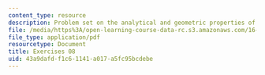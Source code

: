 ```yaml
---
content_type: resource
description: Problem set on the analytical and geometric properties of the BVP.
file: /media/https%3A/open-learning-course-data-rc.s3.amazonaws.com/16-346-astrodynamics-fall-2008/43a9dafdf1c61141a017a5fc95bcdebe_ex_08.pdf
file_type: application/pdf
resourcetype: Document
title: Exercises 08
uid: 43a9dafd-f1c6-1141-a017-a5fc95bcdebe
---
```

